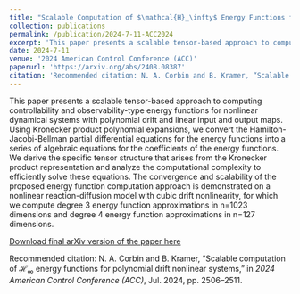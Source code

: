```yaml
---
title: "Scalable Computation of $\mathcal{H}_\infty$ Energy Functions for Polynomial Drift Nonlinear Systems"
collection: publications
permalink: /publication/2024-7-11-ACC2024
excerpt: 'This paper presents a scalable tensor-based approach to computing controllability and observability-type energy functions for nonlinear dynamical systems with polynomial drift and linear input and output maps. Using Kronecker product polynomial expansions, we convert the Hamilton-Jacobi-Bellman partial differential equations for the energy functions into a series of algebraic equations for the coefficients of the energy functions. We derive the specific tensor structure that arises from the Kronecker product representation and analyze the computational complexity to efficiently solve these equations. The convergence and scalability of the proposed energy function computation approach is demonstrated on a nonlinear reaction-diffusion model with cubic drift nonlinearity, for which we compute degree 3 energy function approximations in n=1023 dimensions and degree 4 energy function approximations in n=127 dimensions.'
date: 2024-7-11
venue: '2024 American Control Conference (ACC)'
paperurl: 'https://arxiv.org/abs/2408.08387'
citation: 'Recommended citation: N. A. Corbin and B. Kramer, “Scalable computation of $\mathcal{H}_\infty$ energy functions for polynomial drift nonlinear systems,” in <i>2024 American Control Conference (ACC)</i>, Jul. 2024, pp. 2506–2511.'
---
```

This paper presents a scalable tensor-based approach to computing controllability and observability-type energy functions for nonlinear dynamical systems with polynomial drift and linear input and output maps. Using Kronecker product polynomial expansions, we convert the Hamilton-Jacobi-Bellman partial differential equations for the energy functions into a series of algebraic equations for the coefficients of the energy functions. We derive the specific tensor structure that arises from the Kronecker product representation and analyze the computational complexity to efficiently solve these equations. The convergence and scalability of the proposed energy function computation approach is demonstrated on a nonlinear reaction-diffusion model with cubic drift nonlinearity, for which we compute degree 3 energy function approximations in n=1023 dimensions and degree 4 energy function approximations in n=127 dimensions.

[Download final arXiv version of the paper here](https://arxiv.org/abs/2408.08387)

Recommended citation: N. A. Corbin and B. Kramer, “Scalable computation of $\mathcal{H}_\infty$ energy functions for polynomial drift nonlinear systems,” in <i>2024 American Control Conference (ACC)</i>, Jul. 2024, pp. 2506–2511.